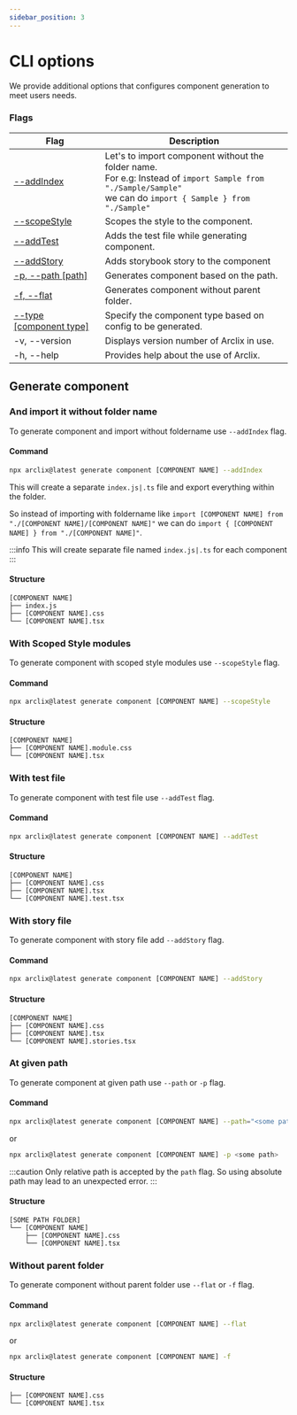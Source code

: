 ```yaml
---
sidebar_position: 3
---
```


# CLI options

We provide additional options that configures component generation to meet users needs.

### Flags

| Flag                                                                          | Description                                                                                                                                                           |
| ----------------------------------------------------------------------------- | --------------------------------------------------------------------------------------------------------------------------------------------------------------------- |
| [--addIndex](#and-import-it-without-folder-name)                              | Let's to import component without the folder name.<br/> For e.g: Instead of `import Sample from "./Sample/Sample"`<br/> we can do `import { Sample } from "./Sample"` |
| [--scopeStyle](#with-scoped-style-modules)                                    | Scopes the style to the component.                                                                                                                                    |
| [--addTest](#with-test-file)                                                  | Adds the test file while generating component.                                                                                                                        |
| [--addStory](#with-story-file)                                                | Adds storybook story to the component                                                                                                                                 |
| [-p, --path [path]](#at-given-path)                                           | Generates component based on the path.                                                                                                                                |
| [-f, --flat](#without-parent-folder)                                          | Generates component without parent folder.                                                                                                                            |
| [--type [component type]](../arclix-configuration/dynamic-component-types.md) | Specify the component type based on config to be generated.                                                                                                           |
| -v, --version                                                                 | Displays version number of Arclix in use.                                                                                                                             |
| -h, --help                                                                    | Provides help about the use of Arclix.                                                                                                                                |

## Generate component

### And import it without folder name

To generate component and import without foldername use `--addIndex` flag.

#### Command

```bash
npx arclix@latest generate component [COMPONENT NAME] --addIndex
```

This will create a separate `index.js|.ts` file and export everything within the folder.

So instead of importing with foldername like `import [COMPONENT NAME] from "./[COMPONENT NAME]/[COMPONENT NAME]"`
we can do `import { [COMPONENT NAME] } from "./[COMPONENT NAME]"`.

:::info
This will create separate file named `index.js|.ts` for each component
:::

#### Structure

```
[COMPONENT NAME]
├── index.js
├── [COMPONENT NAME].css
└── [COMPONENT NAME].tsx
```

### With Scoped Style modules

To generate component with scoped style modules use `--scopeStyle` flag.

#### Command

```bash
npx arclix@latest generate component [COMPONENT NAME] --scopeStyle
```

#### Structure

```
[COMPONENT NAME]
├── [COMPONENT NAME].module.css
└── [COMPONENT NAME].tsx
```

### With test file

To generate component with test file use `--addTest` flag.

#### Command

```bash
npx arclix@latest generate component [COMPONENT NAME] --addTest
```

#### Structure

```
[COMPONENT NAME]
├── [COMPONENT NAME].css
├── [COMPONENT NAME].tsx
└── [COMPONENT NAME].test.tsx
```

### With story file

To generate component with story file add `--addStory` flag.

#### Command

```bash
npx arclix@latest generate component [COMPONENT NAME] --addStory
```

#### Structure

```
[COMPONENT NAME]
├── [COMPONENT NAME].css
├── [COMPONENT NAME].tsx
└── [COMPONENT NAME].stories.tsx
```

### At given path

To generate component at given path use `--path` or `-p` flag.

#### Command

```bash
npx arclix@latest generate component [COMPONENT NAME] --path="<some path>"
```

or

```bash
npx arclix@latest generate component [COMPONENT NAME] -p <some path>
```

:::caution
Only relative path is accepted by the `path` flag. So using absolute path may lead to an unexpected error.
:::

#### Structure

```
[SOME PATH FOLDER]
└── [COMPONENT NAME]
    ├── [COMPONENT NAME].css
    └── [COMPONENT NAME].tsx

```

### Without parent folder

To generate component without parent folder use `--flat` or `-f` flag.

#### Command

```bash
npx arclix@latest generate component [COMPONENT NAME] --flat
```

or

```bash
npx arclix@latest generate component [COMPONENT NAME] -f
```

#### Structure

```
├── [COMPONENT NAME].css
└── [COMPONENT NAME].tsx
```
